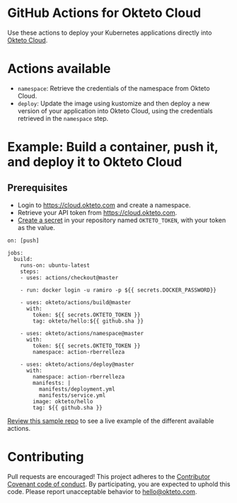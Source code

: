 # GitHub Actions for Okteto Cloud

Use these actions to deploy your Kubernetes applications directly into [Okteto Cloud](https://cloud.okteto.com).

# Actions available

- `namespace`: Retrieve the credentials of the namespace from Okteto Cloud.
- `deploy`: Update the image using kustomize and then deploy a new version of your application into Okteto Cloud, using the credentials retrieved in the `namespace` step. 

# Example: Build a container, push it, and deploy it to Okteto Cloud

## Prerequisites

- Login to https://cloud.okteto.com and create a namespace.
- Retrieve your API token from https://cloud.okteto.com.
- [Create a secret](https://help.github.com/en/github/automating-your-workflow-with-github-actions/virtual-environments-for-github-actions#creating-and-using-secrets-encrypted-variables) in your repository named `OKTETO_TOKEN`, with your token as the value.

```
on: [push]

jobs:
  build:
    runs-on: ubuntu-latest
    steps:
    - uses: actions/checkout@master
    
    - run: docker login -u ramiro -p ${{ secrets.DOCKER_PASSWORD}}
      
    - uses: okteto/actions/build@master
      with:
        token: ${{ secrets.OKTETO_TOKEN }}
        tag: okteto/hello:${{ github.sha }}

    - uses: okteto/actions/namespace@master
      with:
        token: ${{ secrets.OKTETO_TOKEN }}
        namespace: action-rberrelleza
        
    - uses: okteto/actions/deploy@master
      with:
        namespace: action-rberrelleza
        manifests: |
          manifests/deployment.yml
          manifests/service.yml
        image: okteto/hello
        tag: ${{ github.sha }}
```

[Review this sample repo](https://github.com/rberrelleza/actions-test) to see a live example of the different available actions.

# Contributing

Pull requests are encouraged! This project adheres to the [Contributor Covenant code of conduct](code-of-conduct.md). By participating, you are expected to uphold this code. Please report unacceptable behavior to hello@okteto.com.
